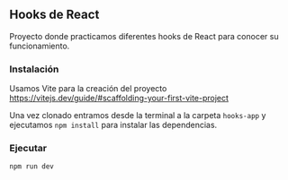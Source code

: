 ## Hooks de React

Proyecto donde practicamos diferentes hooks de React para conocer su funcionamiento.

### Instalación

Usamos Vite para la creación del proyecto https://vitejs.dev/guide/#scaffolding-your-first-vite-project

Una vez clonado entramos desde la terminal a la carpeta `hooks-app` y ejecutamos `npm install` para instalar las dependencias.

### Ejecutar

`npm run dev`

